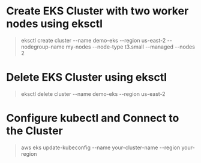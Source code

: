 # Create EKS Cluster with two worker nodes using eksctl
> eksctl create cluster --name demo-eks --region us-east-2 --nodegroup-name my-nodes --node-type t3.small --managed --nodes 2

# Delete EKS Cluster using eksctl
> eksctl delete cluster --name demo-eks --region us-east-2 

# Configure kubectl and Connect to the Cluster
> aws eks update-kubeconfig --name your-cluster-name --region your-region

